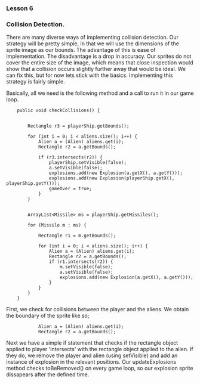 ### Lesson 6

### Collision Detection.


There are many diverse ways of implementing collision detection.
Our strategy will be pretty simple, in that we will use the dimensions of the sprite image as our bounds.
The advantage of this is ease of implementation.
The disadvantage is a drop in accuracy. Our sprites do not cover the entire size of the image, which means that close inspection
would show that a collision occurs slightly further away that would be ideal. We can fix this, but for now lets stick with the basics.
Implementing this strategy is fairly simple.

Basically, all we need is the following method and a call to run it in our game loop.

```
    public void checkCollisions() {


        Rectangle r3 = playerShip.getBounds();

        for (int i = 0; i < aliens.size(); i++) {
            Alien a = (Alien) aliens.get(i);
            Rectangle r2 = a.getBounds();

            if (r3.intersects(r2)) {
                playerShip.setVisible(false);
                a.setVisible(false);
                explosions.add(new Explosion(a.getX(), a.getY()));
                explosions.add(new Explosion(playerShip.getX(), playerShip.getY()));
                gameOver = true;
            }
        }


        ArrayList<Missile> ms = playerShip.getMissiles();

        for (Missile m : ms) {

            Rectangle r1 = m.getBounds();

            for (int i = 0; i < aliens.size(); i++) {
                Alien a = (Alien) aliens.get(i);
                Rectangle r2 = a.getBounds();
                if (r1.intersects(r2)) {
                    m.setVisible(false);
                    a.setVisible(false);
                    explosions.add(new Explosion(a.getX(), a.getY()));
                }
            }
        }
    }
```

First, we check for collisions between the player and the aliens.
We obtain the boundary of the sprite like so;

```
            Alien a = (Alien) aliens.get(i);
            Rectangle r2 = a.getBounds();
```

Next we have a simple if statement that checks if the rectangle object applied to player
'intersects' with the rectangle object applied to the alien.
If they do, we remove the player and alien (using setVisible) and add an instance of explosion in the relevant positions.
Our updateExplosions method checks toBeRemoved() on every game loop, so our explosion sprite dissapears after the defined time.


